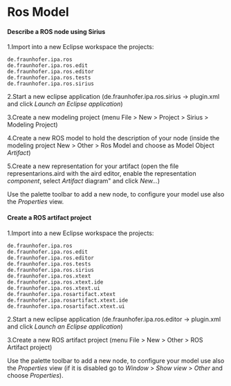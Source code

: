 # Ros Model

#### Describe a ROS node using Sirius

1.Import into a new Eclipse workspace the projects:

```
de.fraunhofer.ipa.ros
de.fraunhofer.ipa.ros.edit
de.fraunhofer.ipa.ros.editor
de.fraunhofer.ipa.ros.tests
de.fraunhofer.ipa.ros.sirius
```
2.Start a new eclipse application (de.fraunhofer.ipa.ros.sirius -> plugin.xml and click *Launch an Eclipse application*)

3.Create a new modeling project (menu File > New > Project > Sirius > Modeling Project)

4.Create a new ROS model to hold the description of your node (inside the modeling project New  > Other > Ros Model and choose as Model Object *Artifact*)

5.Create a new representation for your artifact (open the file representarions.aird with the aird editor, enable the representation *component*, select *Artifact* diagram" and click *New...*)

Use the palette toolbar to add a new node, to configure your model use also the *Properties* view.

#### Create a ROS artifact project

1.Import into a new Eclipse workspace the projects:

```
de.fraunhofer.ipa.ros
de.fraunhofer.ipa.ros.edit
de.fraunhofer.ipa.ros.editor
de.fraunhofer.ipa.ros.tests
de.fraunhofer.ipa.ros.sirius
de.fraunhofer.ipa.ros.xtext
de.fraunhofer.ipa.ros.xtext.ide
de.fraunhofer.ipa.ros.xtext.ui
de.fraunhofer.ipa.rosartifact.xtext
de.fraunhofer.ipa.rosartifact.xtext.ide
de.fraunhofer.ipa.rosartifact.xtext.ui
```
2.Start a new eclipse application (de.fraunhofer.ipa.ros.editor -> plugin.xml and click *Launch an Eclipse application*)

3.Create a new ROS artifact project (menu File > New > Other > ROS Artifact project)

Use the palette toolbar to add a new node, to configure your model use also the *Properties* view (if it is disabled go to *Window* > *Show view* > *Other* and choose *Properties*). 
